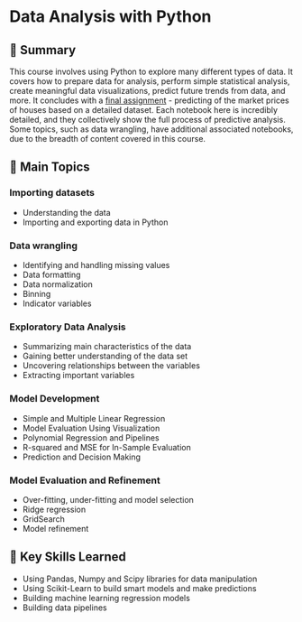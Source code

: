 # Data Analysis with Python

## 📄 Summary 
This course involves using Python to explore many different types of data. It covers how to prepare data for analysis, perform simple statistical analysis, create meaningful data visualizations, predict future trends from data, and more. It concludes with a [final assignment](https://github.com/DanielBarnes18/IBM-Data-Science-Professional-Certificate/blob/main/07.%20Data%20Analysis%20with%20Python/Final%20Assignment%20-%20House%20Price%20Predictions.ipynb) - predicting of the market prices of houses based on a detailed dataset. Each notebook here is incredibly detailed, and they collectively show the full process of predictive analysis. Some topics, such as data wrangling, have additional associated notebooks, due to the breadth of content covered in this course. 

## 📑 Main Topics 
### Importing datasets
  - Understanding the data
  - Importing and exporting data in Python
### Data wrangling
  - Identifying and handling missing values
  - Data formatting
  - Data normalization
  - Binning
  - Indicator variables
### Exploratory Data Analysis
  - Summarizing main characteristics of the data
  - Gaining better understanding of the data set
  - Uncovering relationships between the variables
  - Extracting important variables
### Model Development
  - Simple and Multiple Linear Regression
  - Model Evaluation Using Visualization
  - Polynomial Regression and Pipelines
  - R-squared and MSE for In-Sample Evaluation
  - Prediction and Decision Making
### Model Evaluation and Refinement
  - Over-fitting, under-fitting and model selection
  - Ridge regression
  - GridSearch
  - Model refinement


## 🔑 Key Skills Learned 
- Using Pandas, Numpy and Scipy libraries for data manipulation
- Using Scikit-Learn to build smart models and make predictions
- Building machine learning regression models
- Building data pipelines
